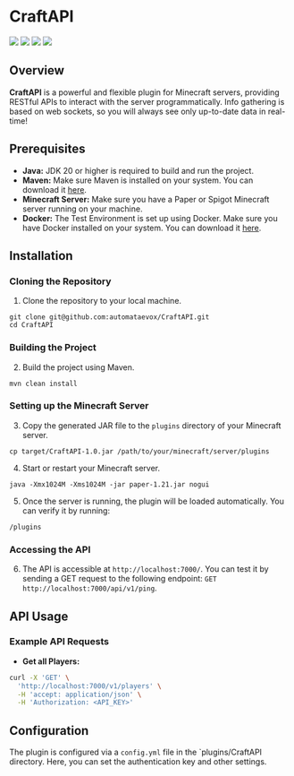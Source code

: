 # CraftAPI
<img src="https://img.shields.io/github/actions/workflow/status/automataevox/CraftAPI/runtime.yml" /> <img src="https://img.shields.io/github/v/release/automataevox/CraftAPI" /> <img src="https://img.shields.io/github/license/automataevox/CraftAPI" /> <img src="https://sonarcloud.io/api/project_badges/measure?project=automataevox_CraftAPI&metric=alert_status" />

## Overview
**CraftAPI** is a powerful and flexible plugin for Minecraft servers, providing RESTful APIs to interact with the server programmatically. Info gathering is based on web sockets, so you will always see only up-to-date data in real-time!

## Prerequisites
- **Java:** JDK 20 or higher is required to build and run the project.
- **Maven:** Make sure Maven is installed on your system. 
  You can download it [here](https://maven.apache.org/download.cgi).
- **Minecraft Server:** Make sure you have a Paper or Spigot Minecraft server running on your machine.
- **Docker:** The Test Environment is set up using Docker. 
  Make sure you have Docker installed on your system. 
  You can download it [here](https://www.docker.com/products/docker-desktop).

## Installation
### Cloning the Repository
1. Clone the repository to your local machine.
```shell
git clone git@github.com:automataevox/CraftAPI.git
cd CraftAPI
```
### Building the Project
2. Build the project using Maven.
```shell
mvn clean install
```
### Setting up the Minecraft Server
3. Copy the generated JAR file to the `plugins` directory of your Minecraft server.
```shell
cp target/CraftAPI-1.0.jar /path/to/your/minecraft/server/plugins
```
4. Start or restart your Minecraft server.
```shell
java -Xmx1024M -Xms1024M -jar paper-1.21.jar nogui
```
5.  Once the server is running, the plugin will be loaded automatically. You can verify it by running:
```shell
/plugins
```
### Accessing the API
6. The API is accessible at `http://localhost:7000/`. You can test it by sending a GET request to the following endpoint: `GET http://localhost:7000/api/v1/ping`.

## API Usage
### Example API Requests
- **Get all Players:**
```bash
curl -X 'GET' \
  'http://localhost:7000/v1/players' \
  -H 'accept: application/json' \
  -H 'Authorization: <API_KEY>'
```

## Configuration
The plugin is configured via a `config.yml` file in the `plugins/CraftAPI directory. Here, you can set the authentication key and other settings.

